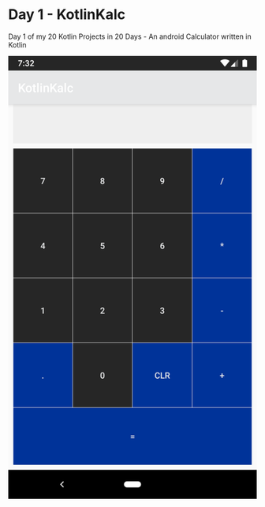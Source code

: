 # Day 1 - KotlinKalc
Day 1 of my 20 Kotlin Projects in 20 Days - An android Calculator written in Kotlin

![alt text](https://raw.githubusercontent.com/demetriosbairaktaris/kotlinkalc/master/screenshot.png)
